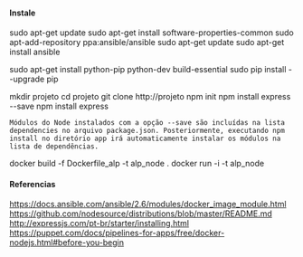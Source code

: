 #### Instale
sudo apt-get update
sudo apt-get install software-properties-common
sudo apt-add-repository ppa:ansible/ansible
sudo apt-get update
sudo apt-get install ansible

sudo apt-get install python-pip python-dev build-essential
sudo pip install --upgrade pip

mkdir projeto
cd projeto
git clone http://projeto
npm init
npm install express --save
npm install express

```
Módulos do Node instalados com a opção --save são incluídas na lista dependencies no arquivo package.json. Posteriormente, executando npm install no diretório app irá automaticamente instalar os módulos na lista de dependências.
```

docker build -f Dockerfile_alp -t alp_node .
docker run -i -t alp_node

#### Referencias
https://docs.ansible.com/ansible/2.6/modules/docker_image_module.html
https://github.com/nodesource/distributions/blob/master/README.md
http://expressjs.com/pt-br/starter/installing.html
https://puppet.com/docs/pipelines-for-apps/free/docker-nodejs.html#before-you-begin